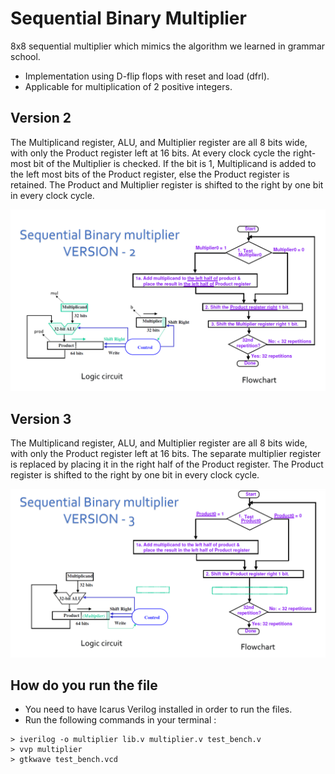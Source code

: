 # Sequential Binary Multiplier

8x8 sequential multiplier which mimics the algorithm we learned in grammar school.
- Implementation using D-flip flops with reset and load (dfrl).
- Applicable for multiplication of 2 positive integers.

## Version 2
The Multiplicand register, ALU, and Multiplier register are all 8 bits wide, with only the Product register left at 16 bits. 
At every clock cycle the right-most bit of the Multiplier is checked. If the bit is 1, Multiplicand is added to the left most bits of the
Product register, else the Product register is retained. 
The Product and Multiplier register is shifted to the right by one bit in every clock cycle.

![Logic circuit](https://github.com/Kavya-Shekar/Sequential-Binary-Multiplier/blob/master/Version_2/Logic_circuit.png)

## Version 3
The Multiplicand register, ALU, and Multiplier register are all 8 bits wide, with only the Product register left at 16 bits. 
The separate multiplier register is replaced by placing it in the right half of the Product register. 
The Product register is shifted to the right by one bit in every clock cycle.


![Logic circuit](https://github.com/Kavya-Shekar/Sequential-Binary-Multiplier/blob/master/Version_3/Logic_circuit.png)

## How do you run the file
- You need to have Icarus Verilog installed in order to run the files.
- Run the following commands in your terminal :
```
> iverilog -o multiplier lib.v multiplier.v test_bench.v
> vvp multiplier
> gtkwave test_bench.vcd
```
